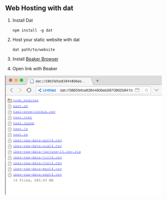 ## Web Hosting with dat

1. Install Dat

    `npm install -g dat`

2. Host your static website with dat

    `dat path/to/website`

3. Install [Beaker Browser](http://beakerbrowser.com)

4. Open link with Beaker

![Beaker](beaker.png)
